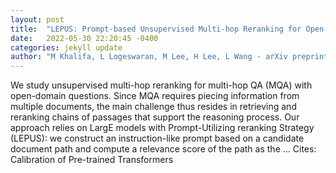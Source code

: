 ```yaml
---
layout: post
title:  "LEPUS: Prompt-based Unsupervised Multi-hop Reranking for Open-domain QA"
date:   2022-05-30 22:20:45 -0400
categories: jekyll update
author: "M Khalifa, L Logeswaran, M Lee, H Lee, L Wang - arXiv preprint arXiv:2205.12650, 2022"
---
```

We study unsupervised multi-hop reranking for multi-hop QA (MQA) with open-domain questions. Since MQA requires piecing information from multiple documents, the main challenge thus resides in retrieving and reranking chains of passages that support the reasoning process. Our approach relies on LargE models with Prompt-Utilizing reranking Strategy (LEPUS): we construct an instruction-like prompt based on a candidate document path and compute a relevance score of the path as the … Cites: ‪Calibration of Pre-trained Transformers‬